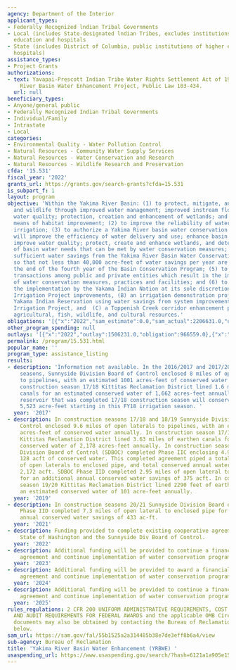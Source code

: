 ```yaml
---
agency: Department of the Interior
applicant_types:
- Federally Recognized lndian Tribal Governments
- Local (includes State-designated lndian Tribes, excludes institutions of higher
  education and hospitals
- State (includes District of Columbia, public institutions of higher education and
  hospitals)
assistance_types:
- Project Grants
authorizations:
- text: Yavapai-Prescott Indian Tribe Water Rights Settlement Act of 1994, Title XII,Yakima
    River Basin Water Enhancement Project, Public Law 103-434.
  url: null
beneficiary_types:
- Anyone/general public
- Federally Recognized Indian Tribal Governments
- Individual/Family
- Intrastate
- Local
categories:
- Environmental Quality - Water Pollution Control
- Natural Resources - Community Water Supply Services
- Natural Resources - Water Conservation and Research
- Natural Resources - Wildlife Research and Preservation
cfda: '15.531'
fiscal_year: '2022'
grants_url: https://grants.gov/search-grants?cfda=15.531
is_subpart_f: 1
layout: program
objective: 'Within the Yakima River Basin: (1) to protect, mitigate, and enhance fish
  and wildlife through improved water management; improved instream flows; improved
  water quality; protection, creation and enhancement of wetlands; and by other appropriate
  means of habitat improvement; (2) to improve the reliability of water supply for
  irrigation; (3) to authorize a Yakima River basin water conservation program that
  will improve the efficiency of water delivery and use; enhance basin water supplies;
  improve water quality; protect, create and enhance wetlands, and determine the amount
  of basin water needs that can be met by water conservation measures; (4) to realize
  sufficient water savings from the Yakima River Basin Water Conservation Program
  so that not less than 40,000 acre-feet of water savings per year are achieved by
  the end of the fourth year of the Basin Conservation Program; (5) to encourage voluntary
  transactions among public and private entities which result in the implementation
  of water conservation measures, practices and facilities; and (6) to provide for
  the implementation by the Yakama Indian Nation at its sole discretion of (A) Wapato
  Irrigation Project improvements, (B) an irrigation demonstration project on the
  Yakama Indian Reservation using water savings from system improvements to the Wapato
  Irrigation Project, and  (C) a Toppenish Creek corridor enhancement project integrating
  agricultural, fish, wildlife, and cultural resources.'
obligations: '[{"x":"2022","sam_estimate":0.0,"sam_actual":2206631.0,"usa_spending_actual":9752810.82},{"x":"2023","sam_estimate":0.0,"sam_actual":4136090.0,"usa_spending_actual":27018061.02},{"x":"2024","sam_estimate":1440000.0,"sam_actual":0.0,"usa_spending_actual":7081896.62}]'
other_program_spending: null
outlays: '[{"x":"2022","outlay":1506231.0,"obligation":966559.0},{"x":"2023","outlay":537074.57,"obligation":7469465.92},{"x":"2024","outlay":0.0,"obligation":2684165.75}]'
permalink: /program/15.531.html
popular_name: ''
program_type: assistance_listing
results:
- description: 'Information not available. In the 2016/2017 and 2017/2018 construction
    seasons, Sunnyside Division Board of Control enclosed 8 miles of open laterals
    to pipelines, with an estimated 1001 acres-feet of conserved water annually. In
    construction season 17/18 Kittitas Reclamation District lined 1.6 miles of earthen
    canals for an estimated conserved water of 1,662 acres-feet annually. Roza’s re-regulations
    reservoir that was completed 17/18 construction season will conserve an estimated
    5,523 acre-feet starting in this FY18 irrigation season. '
  year: '2017'
- description: In construction seasons 17/18 and 18/19 Sunnyside Division Board of
    Control enclosed 9.6 miles of open laterals to pipelines, with an estimated 1001
    acres-feet of conserved water annually. In construction season 17/18 and 18/19
    Kittitas Reclamation District lined 3.63 miles of earthen canals for an estimated
    conserved water of 2,178 acres-feet annually. In construction seasons 19/20 Sunnyside
    Division Board of Control (SDBOC) completed Phase IIC enclosing 4.91 miles with
    128 acft of conserved water. This completed agreement piped a total of 18.9 miles
    of open laterals to enclosed pipe, and total conserved annual water savings of
    2,172 acft. SDBOC Phase IID completed 2.95 miles of open lateral to enclosed pipe
    for an additional annual conserved water savings of 375 acft. In construction
    season 19/20 Kittitas Reclamation District lined 2290 feet of earthen canals for
    an estimated conserved water of 101 acre-feet annually.
  year: '2019'
- description: In construction seasons 20/21 Sunnyside Division Board of Control (SDBOC)
    Phase IID completed 7.3 miles of open lateral to enclosed pipe for an estimated
    annual conserved water savings of 433 ac-ft.
  year: '2021'
- description: Funding provided to complete existing cooperative agreements with the
    State of Washington and the Sunnyside Div Board of Control.
  year: '2022'
- description: Additional funding will be provided to continue a financial assistance
    agreement and continue implementation of water conservation program.
  year: '2023'
- description: Additional funding will be provided to award a financial assistance
    agreement and continue implementation of water conservation program.
  year: '2024'
- description: Additional funding will be provided to continue a financial assistance
    agreement and continue implementation of water conservation program.
  year: '2025'
rules_regulations: 2 CFR 200 UNIFORM ADMINISTRATIVE REQUIREMENTS, COST PRINCIPLES,
  AND AUDIT REQUIREMENTS FOR FEDERAL AWARDS and the applicable OMB Circulars.  These
  documents may also be obtained by contacting the Bureau of Reclamation Office listed
  below.
sam_url: https://sam.gov/fal/55b1525a2a314485b38e7de3eff8b6a4/view
sub-agency: Bureau of Reclamation
title: 'Yakima River Basin Water Enhancement (YRBWE) '
usaspending_url: https://www.usaspending.gov/search/?hash=6121a1a905e15d600be55831d881de7b
---
```

